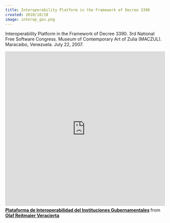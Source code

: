 ```yaml
---
title: Interoperability Platform in the Framework of Decree 3390
created: 2010/10/18
image: interop_gov.png
---
```


Interoperability Platform in the Framework of Decree 3390. 3rd National Free Software Congress. Museum of Contemporary Art of Zulia (MACZUL). Maracaibo, Venezuela. July 22, 2007.

<div class="text-center">
<iframe src="https://www.slideshare.net/slideshow/embed_code/key/2WwduOeJth5bCs" width="595" height="485" frameborder="0" marginwidth="0" marginheight="0" scrolling="no" style="border:1px solid #CCC; border-width:1px; margin-bottom:5px; max-width: 100%;" allowfullscreen> </iframe> <div style="margin-bottom:5px"> <strong> <a href="https://www.slideshare.net/olafrv/plataforma-de-interoperabilidad-del-instituciones-gubernamentales" title="Plataforma de Interoperabilidad del Instituciones Gubernamentales" target="_blank">Plataforma de Interoperabilidad del Instituciones Gubernamentales</a> </strong> from <strong><a href="https://www.slideshare.net/olafrv" target="_blank">Olaf Reitmaier Veracierta</a></strong> </div>
</div>
